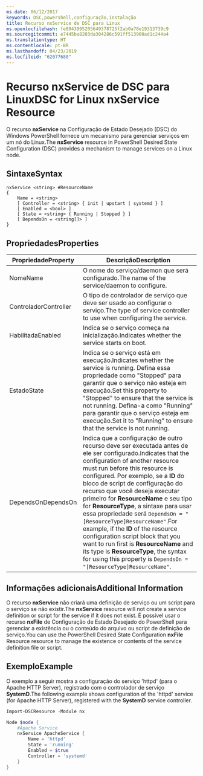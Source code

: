 ```yaml
---
ms.date: 06/12/2017
keywords: DSC,powershell,configuração,instalação
title: Recurso nxService de DSC para Linux
ms.openlocfilehash: fe8043995205649378725f2ab0a78e19313739c9
ms.sourcegitcommit: e7445ba8203da304286c591ff513900ad1c244a4
ms.translationtype: HT
ms.contentlocale: pt-BR
ms.lasthandoff: 04/23/2019
ms.locfileid: "62077680"
---
```

# <a name="dsc-for-linux-nxservice-resource"></a><span data-ttu-id="08ffb-103">Recurso nxService de DSC para Linux</span><span class="sxs-lookup"><span data-stu-id="08ffb-103">DSC for Linux nxService Resource</span></span>

<span data-ttu-id="08ffb-104">O recurso **nxService** na Configuração de Estado Desejado (DSC) do Windows PowerShell fornece um mecanismo para gerenciar serviços em um nó do Linux.</span><span class="sxs-lookup"><span data-stu-id="08ffb-104">The **nxService** resource in PowerShell Desired State Configuration (DSC) provides a mechanism to manage services on a Linux node.</span></span>

## <a name="syntax"></a><span data-ttu-id="08ffb-105">Sintaxe</span><span class="sxs-lookup"><span data-stu-id="08ffb-105">Syntax</span></span>

```
nxService <string> #ResourceName
{
    Name = <string>
    [ Controller = <string> { init | upstart | systemd } ]
    [ Enabled = <bool> ]
    [ State = <string> { Running | Stopped } ]
    [ DependsOn = <string[]> ]
}
```

## <a name="properties"></a><span data-ttu-id="08ffb-106">Propriedades</span><span class="sxs-lookup"><span data-stu-id="08ffb-106">Properties</span></span>

| <span data-ttu-id="08ffb-107">Propriedade</span><span class="sxs-lookup"><span data-stu-id="08ffb-107">Property</span></span> | <span data-ttu-id="08ffb-108">Descrição</span><span class="sxs-lookup"><span data-stu-id="08ffb-108">Description</span></span> |
|---|---|
| <span data-ttu-id="08ffb-109">Nome</span><span class="sxs-lookup"><span data-stu-id="08ffb-109">Name</span></span>| <span data-ttu-id="08ffb-110">O nome do serviço/daemon que será configurado.</span><span class="sxs-lookup"><span data-stu-id="08ffb-110">The name of the service/daemon to configure.</span></span>|
| <span data-ttu-id="08ffb-111">Controlador</span><span class="sxs-lookup"><span data-stu-id="08ffb-111">Controller</span></span>| <span data-ttu-id="08ffb-112">O tipo de controlador de serviço que deve ser usado ao configurar o serviço.</span><span class="sxs-lookup"><span data-stu-id="08ffb-112">The type of service controller to use when configuring the service.</span></span>|
| <span data-ttu-id="08ffb-113">Habilitada</span><span class="sxs-lookup"><span data-stu-id="08ffb-113">Enabled</span></span>| <span data-ttu-id="08ffb-114">Indica se o serviço começa na inicialização.</span><span class="sxs-lookup"><span data-stu-id="08ffb-114">Indicates whether the service starts on boot.</span></span>|
| <span data-ttu-id="08ffb-115">Estado</span><span class="sxs-lookup"><span data-stu-id="08ffb-115">State</span></span>| <span data-ttu-id="08ffb-116">Indica se o serviço está em execução.</span><span class="sxs-lookup"><span data-stu-id="08ffb-116">Indicates whether the service is running.</span></span> <span data-ttu-id="08ffb-117">Defina essa propriedade como "Stopped" para garantir que o serviço não esteja em execução.</span><span class="sxs-lookup"><span data-stu-id="08ffb-117">Set this property to "Stopped" to ensure that the service is not running.</span></span> <span data-ttu-id="08ffb-118">Defina-a como "Running" para garantir que o serviço esteja em execução.</span><span class="sxs-lookup"><span data-stu-id="08ffb-118">Set it to "Running" to ensure that the service is not running.</span></span>|
| <span data-ttu-id="08ffb-119">DependsOn</span><span class="sxs-lookup"><span data-stu-id="08ffb-119">DependsOn</span></span> | <span data-ttu-id="08ffb-120">Indica que a configuração de outro recurso deve ser executada antes de ele ser configurado.</span><span class="sxs-lookup"><span data-stu-id="08ffb-120">Indicates that the configuration of another resource must run before this resource is configured.</span></span> <span data-ttu-id="08ffb-121">Por exemplo, se a **ID** do bloco de script de configuração do recurso que você deseja executar primeiro for **ResourceName** e seu tipo for **ResourceType**, a sintaxe para usar essa propriedade será `DependsOn = "[ResourceType]ResourceName"`.</span><span class="sxs-lookup"><span data-stu-id="08ffb-121">For example, if the **ID** of the resource configuration script block that you want to run first is **ResourceName** and its type is **ResourceType**, the syntax for using this property is `DependsOn = "[ResourceType]ResourceName"`.</span></span>|

## <a name="additional-information"></a><span data-ttu-id="08ffb-122">Informações adicionais</span><span class="sxs-lookup"><span data-stu-id="08ffb-122">Additional Information</span></span>

<span data-ttu-id="08ffb-123">O recurso **nxService** não criará uma definição de serviço ou um script para o serviço se não existir.</span><span class="sxs-lookup"><span data-stu-id="08ffb-123">The **nxService** resource will not create a service definition or script for the service if it does not exist.</span></span> <span data-ttu-id="08ffb-124">É possível usar o recurso **nxFile** de Configuração de Estado Desejado do PowerShell para gerenciar a existência ou o conteúdo do arquivo ou script de definição de serviço.</span><span class="sxs-lookup"><span data-stu-id="08ffb-124">You can use the PowerShell Desired State Configuration **nxFile** Resource resource to manage the existence or contents of the service definition file or script.</span></span>

## <a name="example"></a><span data-ttu-id="08ffb-125">Exemplo</span><span class="sxs-lookup"><span data-stu-id="08ffb-125">Example</span></span>

<span data-ttu-id="08ffb-126">O exemplo a seguir mostra a configuração do serviço 'httpd' (para o Apache HTTP Server), registrado com o controlador de serviço **SystemD**.</span><span class="sxs-lookup"><span data-stu-id="08ffb-126">The following example shows configuration of the 'httpd' service (for Apache HTTP Server), registered with the **SystemD** service controller.</span></span>

```powershell
Import-DSCResource -Module nx

Node $node {
    #Apache Service
    nxService ApacheService {
        Name = 'httpd'
        State = 'running'
        Enabled = $true
        Controller = 'systemd'
    }
}
```